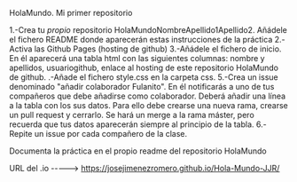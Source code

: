 HolaMundo. Mi primer repositorio

1.-Crea tu *propio* repositorio HolaMundoNombreApellido1Apellido2. Añádele el fichero README donde aparecerán estas instrucciones de la práctica
2.-Activa las Github Pages (hosting de github)
3.-Añádele el fichero de inicio. En él aparecerá una tabla html con las siguientes columnas: nombre y apellidos, usuariogithub, enlace al hosting de este repositorio HolaMundo de  github.
.-Añade el fichero style.css en la carpeta css. 
5.-Crea un issue denominado "añadir colaborador Fulanito". En él notificarás a uno de tus compañeros que debe añadirse como colaborador. Deberá añadir una línea a la tabla con los sus datos. Para ello debe crearse una nueva rama, crearse un pull request y cerrarlo. Se hará un merge a la rama máster, pero recuerda que tus datos aparecerán  siempre al principio de la tabla.
6.-Repite un issue por cada compañero de la clase.


Documenta la práctica en el propio readme del repositorio HolaMundo

URL del .io -----> https://josejimenezromero.github.io/Hola-Mundo-JJR/

